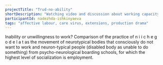 ```yaml
---
projectTitle: "Trud-no-ability"
shortDescription: "Watching video and discussion about working capacity and possible socialization through the work of people living in psycho-neurological boarding schools in St. Petersburg and Minsk."
participantId: nadezhda-ishkinyaeva
tags: "affective labour, care virus, extensions, production drama"
---
```

Inability or unwillingness to work? Comparison of the practice of n i i c h e g o d e l a t  as the movement of neurotypical bodies that consciously do not want to work and neuron-typical people (disabled body as unable to do something) from  psycho-neurological boarding schools, for which the highest level of socialization is employment.
